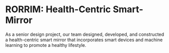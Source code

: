 # RORRIM: Health-Centric Smart-Mirror
As a senior design project, our team designed, developed, and constructed a health-centric smart mirror that incorporates smart devices and machine learning to promote a healthy lifestyle. 
